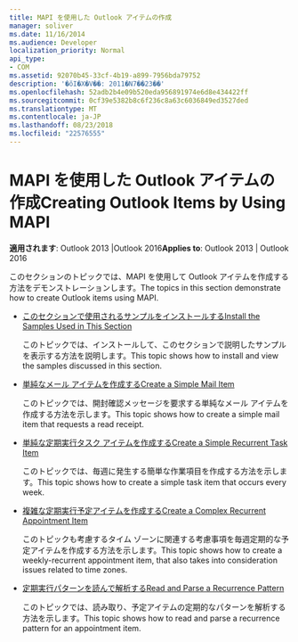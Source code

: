 ```yaml
---
title: MAPI を使用した Outlook アイテムの作成
manager: soliver
ms.date: 11/16/2014
ms.audience: Developer
localization_priority: Normal
api_type:
- COM
ms.assetid: 92070b45-33cf-4b19-a899-7956bda79752
description: '�ŏI�X�V��: 2011�N7��23��'
ms.openlocfilehash: 52adb2b4e09b520eda956891974e6d8e434422ff
ms.sourcegitcommit: 0cf39e5382b8c6f236c8a63c6036849ed3527ded
ms.translationtype: MT
ms.contentlocale: ja-JP
ms.lasthandoff: 08/23/2018
ms.locfileid: "22576555"
---
```

# <a name="creating-outlook-items-by-using-mapi"></a><span data-ttu-id="45b7c-103">MAPI を使用した Outlook アイテムの作成</span><span class="sxs-lookup"><span data-stu-id="45b7c-103">Creating Outlook Items by Using MAPI</span></span>

  
  
<span data-ttu-id="45b7c-104">**適用されます**: Outlook 2013 |Outlook 2016</span><span class="sxs-lookup"><span data-stu-id="45b7c-104">**Applies to**: Outlook 2013 | Outlook 2016</span></span> 
  
<span data-ttu-id="45b7c-105">このセクションのトピックでは、MAPI を使用して Outlook アイテムを作成する方法をデモンストレーションします。</span><span class="sxs-lookup"><span data-stu-id="45b7c-105">The topics in this section demonstrate how to create Outlook items using MAPI.</span></span>
  
- [<span data-ttu-id="45b7c-106">このセクションで使用されるサンプルをインストールする</span><span class="sxs-lookup"><span data-stu-id="45b7c-106">Install the Samples Used in This Section</span></span>](how-to-install-the-samples-used-in-this-section.md)
    
    <span data-ttu-id="45b7c-107">このトピックでは、インストールして、このセクションで説明したサンプルを表示する方法を説明します。</span><span class="sxs-lookup"><span data-stu-id="45b7c-107">This topic shows how to install and view the samples discussed in this section.</span></span>
    
- [<span data-ttu-id="45b7c-108">単純なメール アイテムを作成する</span><span class="sxs-lookup"><span data-stu-id="45b7c-108">Create a Simple Mail Item</span></span>](how-to-create-a-simple-mail-item.md)
    
    <span data-ttu-id="45b7c-109">このトピックでは、開封確認メッセージを要求する単純なメール アイテムを作成する方法を示します。</span><span class="sxs-lookup"><span data-stu-id="45b7c-109">This topic shows how to create a simple mail item that requests a read receipt.</span></span>
    
- [<span data-ttu-id="45b7c-110">単純な定期実行タスク アイテムを作成する</span><span class="sxs-lookup"><span data-stu-id="45b7c-110">Create a Simple Recurrent Task Item</span></span>](how-to-create-a-simple-recurrent-task-item.md)
    
    <span data-ttu-id="45b7c-111">このトピックでは、毎週に発生する簡単な作業項目を作成する方法を示します。</span><span class="sxs-lookup"><span data-stu-id="45b7c-111">This topic shows how to create a simple task item that occurs every week.</span></span>
    
- [<span data-ttu-id="45b7c-112">複雑な定期実行予定アイテムを作成する</span><span class="sxs-lookup"><span data-stu-id="45b7c-112">Create a Complex Recurrent Appointment Item</span></span>](how-to-create-a-complex-recurrent-appointment-item.md)
    
    <span data-ttu-id="45b7c-113">このトピックも考慮するタイム ゾーンに関連する考慮事項を毎週定期的な予定アイテムを作成する方法を示します。</span><span class="sxs-lookup"><span data-stu-id="45b7c-113">This topic shows how to create a weekly-recurrent appointment item, that also takes into consideration issues related to time zones.</span></span>
    
- [<span data-ttu-id="45b7c-114">定期実行パターンを読んで解析する</span><span class="sxs-lookup"><span data-stu-id="45b7c-114">Read and Parse a Recurrence Pattern</span></span>](how-to-read-and-parse-a-recurrence-pattern.md)
    
    <span data-ttu-id="45b7c-115">このトピックでは、読み取り、予定アイテムの定期的なパターンを解析する方法を示します。</span><span class="sxs-lookup"><span data-stu-id="45b7c-115">This topic shows how to read and parse a recurrence pattern for an appointment item.</span></span>
    

